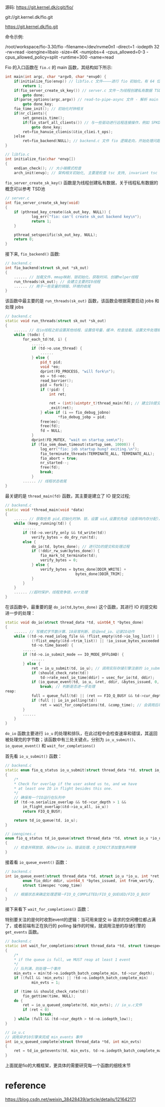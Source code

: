 
源码: https://git.kernel.dk/cgit/fio/

git://git.kernel.dk/fio.git

https://git.kernel.dk/fio.git

命令示例:

/root/workspace/fio-3.30/fio -filename=/dev/nvme0n1 -direct=1 -iodepth 32 -rw=read -ioengine=libaio -size=4K -numjobs=4 -cpus_allowed=0-3 -cpus_allowed_policy=split -runtime=300 -name=read

Fio 的入口函数在 `fio.c` 的 main 函数，其结构如下所示:

```cpp
int main(int argc, char *argvO, char *envp0) {
    if(initialize_fio(envp)) // libfio.c 文件————进行 fio 初始化，有 64 位对齐、大端小端模式、hash、文件锁等
        return 1;
    if(fio_server_create_sk_key()) // server.c 文件－为线程创建私有数据 TSD
        goto done;
    if(parse_options(argc,argv)) // read-to-pipe-async 文件 - 解析 main 函数的参数
        goto done_key;
    fio_time_init(); // 初始化时钟相关
    if(nr_clients){
        set_genesis_time();
        if(fio_start_all_clients()) // 与一些驱动进行远程连接操作，例如 SPKD
            goto done_key;
        ret=fio_hanuie_clienis(&tio_cliei.t_ops);
    ｝else
        ret=fio_backend(NULL); // backend.c 文件 fio 逻辑走向，开始处理问题
}
```

```cpp
// libfio.c
int initialize_fio(char *envp[])
{
    endian_check(); // 大小端模式检查
    arch_init(envp); // 架构相关初始化, 主要是检查 tsc 支持, invariant tsc

```

`fio_server_create_sk_key()` 函数是为线程创建私有数据，关于线程私有数据的概念可以参考 TSD池

```cpp
// server.c
int fio_server_create_sk_key(void)
{
    if (pthread_key_create(&sk_out_key, NULL)) {
            log_err("fio: can't create sk_out backend key\n");
            return 1;
    }

    pthread_setspecific(sk_out_key, NULL);
    return 0;
}
```

接下来, `fio_backend()` 函数:

```cpp
// backend.c
int fio_backend(struct sk_out *sk_out)
{
    ...... // 加载文件、mmap映射、锁初始化、获取时间、创建helper线程
    run_threads(sk_out); // 会建立主要的I0线程
    ...... // 用于一些变量的销毁、环境的收尾
}
```

该函数中最主要的是 `run_threads(sk_out)` 函数，该函数会根据需要启动 jobs 和处理 jobs

```cpp
// backend.c
static void run_threads(struct sk_out *sk_out)
{
    ...... // 在io线程之前设置其他线程、设置信号量、缓冲、检查挂载、设置文件处理顺序、修改线程状态
    while (todo) {
        for_each_td(td, i) {
            ......
            if (td->o.use_thread) {
                ......
            } else {
                pid_t pid;
                void *eo;
                dprint(FD_PROCESS, "will fork\n");
                eo = td->eo;
                read_barrier();
                pid = fork();
                if (!pid) {
                    int ret;

                    ret = (int)(uintptr_t)thread_main(fd); // 建立IO提交过程
                    _exit(ret);
                } else if (i == fio_debug_jobno)
                        *fio_debug_jobp = pid;
                free(eo);
                free(fd);
                fd = NULL;
            }
            dprint(FD_MUTEX, "wait on startup_sem\n");
            if (fio_sem_down_timeout(startup_sem, 10000)) {
                log_err("fio: job startup hung? exiting.\n");
                fio_terminate_threads(TERMINATE_ALL, TERMINATE_ALL);
                fio_abort = true;
                nr_started--;
                free(fd);
                break;
            }
        ...... // 线程状态收尾
}
```

最关键的是 `thread_main(fd)` 函数，其主要是建立了 IO 提交过程;

```cpp
// backend.c
static void *thread_main(void *data)
{
    ...... // 获取任务 pid,初始化时钟、锁，设置 uid,设置优先级（会影响内存分配），参数转换／初始化，
    while (keep_running(td)) {
        ......
        if (td->o.verify_only && td_write(td))
            verify_bytes = do_dry_run(td);
        else {
            do_io(td, bytes_done); // 进行IO的提交和处理过程
            if (!ddir_rw_sum(bytes_done)) {
                fio_mark_td_terminate(td);
                verify_bytes = 0;
            } else {
                verify_bytes = bytes_done[DDIR_WRITE] +
                                bytes_done[DDIR_TRIM];
            }
        }
    }
    ...... //超时保护，线程竞争锁，err处理
}
```

在该函数中，最重要的是 `do_io(td,bytes_done)` 这个函数，其进行 IO 的提交和进一步的处理：

```cpp
static void do_io(struct thread_data *td, uint64_t *bytes_done)
{
    ...... // 写模式字节数计算、10异常判断、验证end_io、记录IO动作
    while ((td->o.read_iolog_file && !flist_empty(&td->io_log_list)) ||
            (!flist_empty(&td->trim_list)) || !io_issue_bytes_exceeded(td) ||
            td->o.time_based) {
        ......
        if (td->o.io_submit_mode == IO_MODE_OFFLOAD) {
            ......
        } else {
            ret = io_u_submit(td, io_u); // 调用实际存储引擎注册的 io_submit 函数
            if (should_check_rate(td))
                td->rate_next_io_time[ddir] = usec_for_io(td, ddir);
            if (io_queue_event(td, io_u, &ret, ddir, &bytes_issued, 0, &comp_time)) // 判断当前是否还有没有处理完的 io events
                break; // 判断是否进一步处理
reap:
            full = queue_full(td) || (ret == FIO_Q_BUSY && td->cur_depth);
            if (full || io_in_polling(td))
                ret = wait_for_completions(td, &comp_time); // 会调用后端实际存储引擎注册的 getevents 函数
        }
        ......
    }
}
```

`do_io` 函数主要进行 `io_u` 的处理和排队，在此过程中会检查速率和错误，其返回被处理完的字节数；该函数中有三处关键点，分别为 `io_u_submit()`、`io_queue_event()` 和 `wait_for_completions()`

首先看 `io_u_submit()` 函数：

```cpp
// backend.c
static enum fio_q_status io_u_submit(struct thread_data *td, struct io_u *io_u)
{
    /*
    * Check for overlap if the user asked us to, and we have
    * at least one IO in flight besides this one.
    */
    // 确保有一个IO运行在队列中
    if (td->o.serialize_overlap && td->cur_depth > 1 &&
        in_flight_overlap(&td->io_u_all, io_u))
        return FIO_Q_BUSY;

    return td_io_queue(td, io_u);
}

// ioengines.c
enum fio_q_status td_io_queue(struct thread_data *td, struct io_u *io_u)
{
    // 检查并释放锁、保存write io、错误处理、O_DIRECT添加警告声明等
}
```

接着看 `io_queue_event()` 函数：

```cpp
// backend.c
int io_queue_event(struct thread_data *td, struct io_u *io_u, int *ret,
        enum fio_ddir ddir, uint64_t *bytes_issued, int from_verify,
        struct timespec *comp_time)
{
    // 根据状态来确定处理逻辑－FIO_Q_COMPLETED/FIO_Q_QUEUED/FIO_Q_BUSY
}
```

接下来看下 `wait_for_completions()` 函数：

特别要关注的是何时收割event的逻辑：当可用来提交 io 请求的空闲槽位都占满了，或者前端有正在执行的 polling 操作的时候，就调用注册的存储引擎的 `get_events` 函数。

```cpp
// backend.c
static int wait_for_completions(struct thread_data *td, struct timespec *time)
{
    /*
    * if the queue is full, we MUST reap at least 1 event
    */
    // 队列满，则处理一个事件
    min_evts = min(td->o.iodepth_batch_complete_min, td->cur_depth);
    if ((full && !min_evts) || !td->o.iodepth_batch_complete_min)
            min_evts = 1;

    if (time && should_check_rate(td))
        fio_gettime(time, NULL);
    do {
        ret = io_u_queued_complete(td, min_evts); // io_u.c文件
        if (ret < 0)
                break;
    } while (full && (td->cur_depth > td->o.iodepth_low));
}

// io_u.c
// 调用异步10引擎来完成 min_events 事件
int io_u_queued_complete(struct thread_data *td, int min_evts)
{
    ret = td_io_getevents(td, min_evts, td->o.iodepth_batch_complete_max, tvp); // ioengines.c 文件－修复min_evts的min和max
}
```

上面就是fio的大概框架，更具体的需要研究每一个函数的细枝末节

# reference

https://blog.csdn.net/weixin_38428439/article/details/121642171
